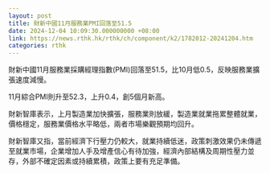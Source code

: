 ```yaml
---
layout: post
title: 財新中國11月服務業PMI回落至51.5
date: 2024-12-04 10:09:30.000000000 +08:00
link: https://news.rthk.hk/rthk/ch/component/k2/1782012-20241204.htm
categories: rthk
---
```


財新中國11月服務業採購經理指數(PMI)回落至51.5，比10月低0.5，反映服務業擴張速度減慢。

11月綜合PMI則升至52.3，上升0.4，創5個月新高。

財新智庫表示，上月製造業加快擴張，服務業則放緩，製造業就業拖累整體就業，價格穩定，服務業價格水平略低，兩者市場樂觀預期均回升。

財新智庫又指，當前經濟下行壓力仍較大，就業持續低迷，政策刺激效果仍未傳遞至就業市場，企業增加人手及增產信心有待加強，經濟內部結構及周期性壓力並存，外部不確定因素或持續累積，政策上要有充足準備。
